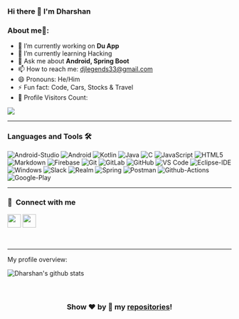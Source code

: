 ### Hi there 👋 I'm Dharshan
### About me🧑:

- 🔭 I’m currently working on **Du App**
- 🌱 I’m currently learning Hacking
- 💬 Ask me about **Android, Spring Boot**
- 📫 How to reach me: djlegends33@gmail.com
- 😄 Pronouns: He/Him
- ⚡ Fun fact: Code, Cars, Stocks & Travel
- 🎢 Profile Visitors Count: 

![](https://komarev.com/ghpvc/?username=djinnovations&color=green&style=plastic&label=Visitors+Count)
<br />

---

### Languages and Tools 🛠 

![Android-Studio](https://img.shields.io/badge/Android_Studio-3DDC84?style=flat-square&logo=android-studio&logoColor=white)
![Android](https://img.shields.io/badge/Android-3DDC84?style=flat-square&logo=android&logoColor=white)
![Kotlin](https://img.shields.io/badge/Kotlin-0095D5?&style=flat-square&logo=kotlin&logoColor=white)
![Java](http://img.shields.io/badge/-Java-5B4638?style=flat-square&logo=java&logoColor=ffffff)
![C](http://img.shields.io/badge/-C-A8B9CC?style=flat-square&logo=c&logoColor=ffffff)
![JavaScript](https://img.shields.io/badge/-JavaScript-%23F7DF1C?style=flat-square&logo=javascript&logoColor=000000&labelColor=%23F7DF1C&color=%23FFCE5A)
![HTML5](https://img.shields.io/badge/-HTML5-%23E44D27?style=flat-square&logo=html5&logoColor=ffffff)
![Markdown](https://img.shields.io/badge/-Markdown-000000?style=flat-square&logo=markdown)
![Firebase](https://img.shields.io/badge/-Firebase-FFCA28?style=flat-square&logo=firebase&logoColor=ffffff)
![Git](https://img.shields.io/badge/-Git-%23F05032?style=flat-square&logo=git&logoColor=%23ffffff)
![GitLab](https://img.shields.io/badge/-GitLab-FCA121?style=flat-square&logo=gitlab)
![GitHub](https://img.shields.io/badge/-GitHub-181717?style=flat-square&logo=github)
![VS Code](http://img.shields.io/badge/-VS%20Code-007ACC?style=flat-square&logo=visual-studio-code&logoColor=ffffff)
![Eclipse-IDE](http://img.shields.io/badge/-Eclipse-2C2255?style=flat-square&logo=eclipse&logoColor=ffffff)
![Windows](http://img.shields.io/badge/-Windows-0078D6?style=flat-square&logo=windows&logoColor=ffffff)
![Slack](https://img.shields.io/badge/Stack_Overflow-FE7A16?style=flat-square&logo=stack-overflow&logoColor=white)
![Realm](https://img.shields.io/badge/Realm-39477F?style=flat-square&logo=realm&logoColor=white)
![Spring](https://img.shields.io/badge/Spring-6DB33F?style=flat-square&logo=spring&logoColor=white)
![Postman](https://img.shields.io/badge/Postman-FF6C37?style=flat-square&logo=Postman&logoColor=white)
![Github-Actions](https://img.shields.io/badge/GitHub_Actions-2088FF?style=flat-square&logo=github-actions&logoColor=white)
![Google-Play](https://img.shields.io/badge/Google_Play-414141?style=flat-square&logo=google-play&logoColor=white)
<br />

---
### :link: &nbsp;Connect with me
<p align="left">
<a href="https://www.linkedin.com/in/djphysc/"><img height="30px" src="https://www.flaticon.com/svg/static/icons/svg/725/725337.svg"/></a>
<a href="https://www.instagram.com/djphy/"><img height="30px" src="https://image.flaticon.com/icons/svg/725/725278.svg"/></a>
</p>
<br />

---

<div><p>My profile overview: </p></div>

![Dharshan's github stats](https://github-readme-stats.vercel.app/api?username=djinnovations&show_icons=true)
<br />
<br />
<br />

<div align="center">
  

### Show ❤️ by 🌟 my [repositories](https://github.com/Davekibh?tab=repositories)!

</div>
